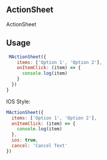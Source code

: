 ## ActionSheet

ActionSheet

## Usage

```js
 MActionSheet({
    items: ['Option 1', 'Option 2'],
    onItemClick: (item) => {
      console.log(item)
    }
  })
}
```

IOS Style:

```js
MActionSheet({
  items: ['Option 1', 'Option 2'],
  onItemClick: (item) => {
    console.log(item)
  },
  ios: true,
  cancel: 'Cancel Text'
})
```
